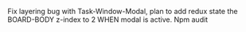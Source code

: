 Fix layering bug with Task-Window-Modal, plan to add redux state the BOARD-BODY z-index to 2 WHEN modal is active.
Npm audit
